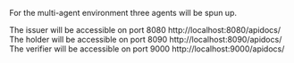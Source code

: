 For the multi-agent environment three agents will be spun up.

The issuer will be accessible on port 8080
http://localhost:8080/apidocs/
The holder will be accessible on port 8090
http://localhost:8090/apidocs/
The verifier will be accessible on port 9000
http://localhost:9000/apidocs/





